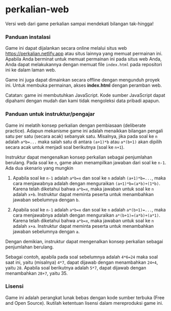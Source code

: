 # perkalian-web
Versi web dari game perkalian sampai mendekati bilangan tak-hingga!

### Panduan instalasi

Game ini dapat dijalankan secara online melalui situs web https://perkalian.netlify.app atau situs lainnya yang memuat permainan ini. Apabila Anda berminat untuk memuat permainan ini pada situs web Anda, Anda dapat melakukannya dengan memuat file `index.html` pada repositori ini ke dalam laman web.

Game ini juga dapat dimainkan secara offline dengan mengunduh proyek ini. Untuk membuka permainan, akses **index.html** dengan peramban web.

Catatan: game ini membutuhkan JavaScript. Kode sumber JavaScript dapat dipahami dengan mudah dan kami tidak mengoleksi data pribadi apapun.

### Panduan untuk instruktur/pengajar

Game ini melatih konsep perkalian dengan pembiasaan (deliberate practice). Adapun mekanisme game ini adalah menaikkan bilangan pengali satu per satu (secara acak) sebanyak satu. Misalnya, jika pada soal ke `n` adalah `a*b=...` maka salah satu di antara `(a+1)*b` atau `a*(b+1)` akan dipilih secara acak untuk menjadi soal berikutnya (soal ke `n+1`).

Instruktur dapat mengenalkan konsep perkalian sebagai penjumlahan berulang. Pada soal ke `n`, game akan menampilkan jawaban dari soal ke `n-1`. Ada dua skenario yang mungkin

1. Apabila soal ke `n-1` adalah `a*b=x` dan soal ke `n` adalah `(a+1)*b=...`, maka cara menjawabnya adalah dengan menguraikan `(a+1)*b=(a*b)+(1*b)`. Karena telah diketahui bahwa `a*b=x`, maka jawaban untuk soal ke `n` adalah `x+b`. Instruktur dapat meminta peserta untuk menambahkan jawaban sebelumnya dengan `b`.

2. Apabila soal ke `n-1` adalah `a*b=x` dan soal ke `n` adalah `a*(b+1)=...`, maka cara menjawabnya adalah dengan menguraikan `a*(b+1)=(a*b)+(a*1)`. Karena telah diketahui bahwa `a*b=x`, maka jawaban untuk soal ke `n` adalah `x+a`. Instruktur dapat meminta peserta untuk menambahkan jawaban sebelumnya dengan `a`.

Dengan demikian, instruktur dapat mengenalkan konsep perkalian sebagai penjumlahan berulang.

Sebagai contoh, apabila pada soal sebelumnya adalah `4*6=24` maka soal saat ini, yaitu (misalnya) `4*7`, dapat dijawab dengan menambahkan `24+4`, yaitu `28`. Apabila soal berikutnya adalah `5*7`, dapat dijawab dengan menambahkan `28+7`, yaitu 35.

### Lisensi

Game ini adalah perangkat lunak bebas dengan kode sumber terbuka (Free and Open Source). Ikutilah ketentuan lisensi dalam mereproduksi game ini.